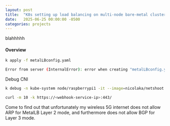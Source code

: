 ```yaml
---
layout: post
title:  "K8s setting up load balancing on multi-node bare-metal cluster"
date:   2025-06-25 00:00:00 -0500
categories: projects
---
```

blahhhhh<!--break-->

#### **Overview**

```bash
k apply -f metalLBconfig.yaml 

Error from server (InternalError): error when creating "metalLBconfig.yaml": Internal error occurred: failed calling webhook "ipaddresspoolvalidationwebhook.metallb.io": failed to call webhook: Post "https://metallb-webhook-service.metallb-system.svc:443/validate-metallb-io-v1beta1-ipaddresspool?timeout=10s": context deadline exceeded
```

Debug CNI
```bash
k debug -n kube-system node/raspberrypi1 -it --image=nicolaka/netshoot

curl -m 10 -k https://<webhook-service-ip>:443/
```

Come to find out that unfortunately my wireless 5G internet does not allow ARP for MetalLB Layer 2 mode, and furthermore does not allow BGP for Layer 3 mode.